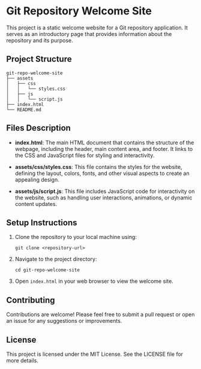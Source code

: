 # Git Repository Welcome Site

This project is a static welcome website for a Git repository application. It serves as an introductory page that provides information about the repository and its purpose.

## Project Structure

```
git-repo-welcome-site
├── assets
│   ├── css
│   │   └── styles.css
│   ├── js
│   │   └── script.js
├── index.html
└── README.md
```

## Files Description

- **index.html**: The main HTML document that contains the structure of the webpage, including the header, main content area, and footer. It links to the CSS and JavaScript files for styling and interactivity.

- **assets/css/styles.css**: This file contains the styles for the website, defining the layout, colors, fonts, and other visual aspects to create an appealing design.

- **assets/js/script.js**: This file includes JavaScript code for interactivity on the website, such as handling user interactions, animations, or dynamic content updates.

## Setup Instructions

1. Clone the repository to your local machine using:
   ```
   git clone <repository-url>
   ```

2. Navigate to the project directory:
   ```
   cd git-repo-welcome-site
   ```

3. Open `index.html` in your web browser to view the welcome site.

## Contributing

Contributions are welcome! Please feel free to submit a pull request or open an issue for any suggestions or improvements.

## License

This project is licensed under the MIT License. See the LICENSE file for more details.